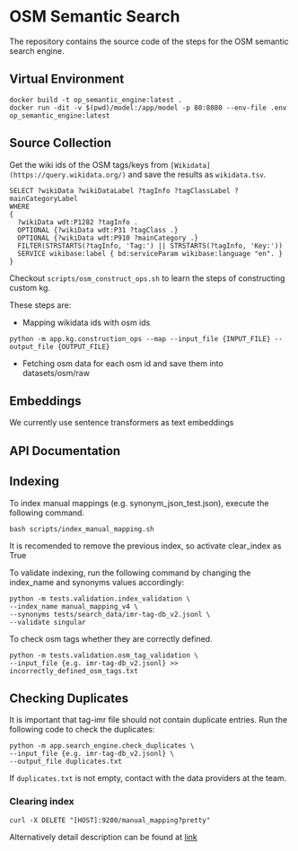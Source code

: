 # OSM Semantic Search

The repository contains the source code of the steps for the OSM semantic search engine.

## Virtual Environment

```
docker build -t op_semantic_engine:latest .
docker run -dit -v $(pwd)/model:/app/model -p 80:8080 --env-file .env op_semantic_engine:latest
```

## Source Collection

Get the wiki ids of the OSM tags/keys from `[Wikidata](https://query.wikidata.org/)` and save the results
as `wikidata.tsv`.

```
SELECT ?wikiData ?wikiDataLabel ?tagInfo ?tagClassLabel ?mainCategoryLabel
WHERE 
{
  ?wikiData wdt:P1282 ?tagInfo .
  OPTIONAL {?wikiData wdt:P31 ?tagClass .}
  OPTIONAL {?wikiData wdt:P910 ?mainCategory .}
  FILTER(STRSTARTS(?tagInfo, 'Tag:') || STRSTARTS(?tagInfo, 'Key:'))
  SERVICE wikibase:label { bd:serviceParam wikibase:language "en". }
}
```

Checkout `scripts/osm_construct_ops.sh` to learn the steps of constructing custom kg.

These steps are:

- Mapping wikidata ids with osm ids

```shell
python -m app.kg.construction_ops --map --input_file {INPUT_FILE} --output_file {OUTPUT_FILE}
```

- Fetching osm data for each osm id and save them into datasets/osm/raw

## Embeddings

We currently use sentence transformers as text embeddings

## API Documentation

## Indexing

To index manual mappings (e.g. synonym_json_test.json), execute the following command.

```shell
bash scripts/index_manual_mapping.sh
```

It is recomended to remove the previous index, so activate clear_index as True

To validate indexing, run the following command by changing the index_name and synonyms values accordingly:
```shell
python -m tests.validation.index_validation \
--index_name manual_mapping_v4 \
--synonyms tests/search_data/imr-tag-db_v2.jsonl \
--validate singular
```

To check osm tags whether they are correctly defined.
```shell
python -m tests.validation.osm_tag_validation \
--input_file {e.g. imr-tag-db_v2.jsonl} >> incorrectly_defined_osm_tags.txt
```


## Checking Duplicates
It is important that tag-imr file should not contain duplicate entries. Run the following code to check the duplicates:

```shell
python -m app.search_engine.check_duplicates \
--input_file {e.g. imr-tag-db_v2.jsonl} \
--output_file duplicates.txt
```

If `duplicates.txt` is not empty, contact with the data providers at the team.

### Clearing index

`curl -X DELETE "[HOST]:9200/manual_mapping?pretty"`

Alternatively detail description can be found
at [link](https://deutschewelle.sharepoint.com/:w:/t/GR-GR-ReCo-KID2/EWZ2XjKlDiNLhLMUBKYVqukBvTDFrbU4AS_Pmb6OE9eQpw?e=LH5fyj)